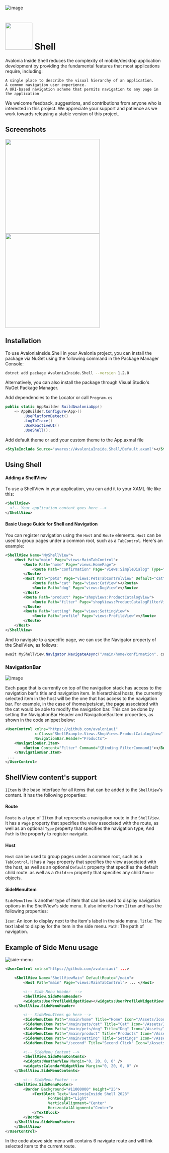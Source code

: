 ![image](https://github.com/AvaloniaInside/Shell/assets/956077/656b77bc-f7bf-4d24-96f4-00d201bb78e0)

<h1><img src="https://github.com/AvaloniaInside/Shell/assets/956077/6b34f130-0297-4530-ab0d-4074e92dae21" width="86" /> Shell</h1>

Avalonia Inside Shell reduces the complexity of mobile/desktop application development by providing the fundamental features that most applications require, including:

    A single place to describe the visual hierarchy of an application.
    A common navigation user experience.
    A URI-based navigation scheme that permits navigation to any page in the application


We welcome feedback, suggestions, and contributions from anyone who is interested in this project. We appreciate your support and patience as we work towards releasing a stable version of this project.


## Screenshots

<img src="https://user-images.githubusercontent.com/956077/226295190-cbe81c7d-4054-4c07-9e5c-7ee7149c1468.png" width="300"/> <img src="https://user-images.githubusercontent.com/956077/226295294-3d4f1f9e-941d-4248-b941-a0c35ca0533a.png" width="300"/>

## Installation

To use AvaloniaInside.Shell in your Avalonia project, you can install the package via NuGet using the following command in the Package Manager Console:

```bash
dotnet add package AvaloniaInside.Shell --version 1.2.0
```

Alternatively, you can also install the package through Visual Studio's NuGet Package Manager.

Add dependencies to the Locator or call `Program.cs`
```csharp
public static AppBuilder BuildAvaloniaApp()
	=> AppBuilder.Configure<App>()
		.UsePlatformDetect()
		.LogToTrace()
		.UseReactiveUI()
		.UseShell();
```

Add default theme or add your custom theme to the App.axmal file
```xml
<StyleInclude Source="avares://AvaloniaInside.Shell/Default.axaml"></StyleInclude>
```

## Using Shell

#### Adding a ShellView
To use a ShellView in your application, you can add it to your XAML file like this:
```xml
<ShellView>
  <!-- Your application content goes here -->
</ShellView>
```

#### Basic Usage Guide for Shell and Navigation
You can register navigation using the `Host` and `Route` elements. `Host` can be used to group pages under a common root, such as a `TabControl`. Here's an example:

```xml
<ShellView Name="MyShellView">
    <Host Path="main" Page="views:MainTabControl">
        <Route Path="home" Page="views:HomePage">
            <Route Path="confirmation" Page="views:SimpleDialog" Type="Modal"></Route>
        </Route>
        <Host Path="pets" Page="views:PetsTabControlView" Default="cat">
            <Route Path="cat" Page="views:CatView"></Route>
            <Route Path="dog" Page="views:DogView"></Route>
        </Host>
        <Route Path="product" Page="shopViews:ProductCatalogView">
            <Route Path="filter" Page="shopViews:ProductCatalogFilterView" Type="Modal"></Route>
        </Route>
        <Route Path="setting" Page="views:SettingView">
            <Route Path="profile" Page="views:ProfileView"></Route>
        </Route>
    </Host>
</ShellView>
```

And to navigate to a specific page, we can use the Navigator property of the ShellView, as follows:

```csharp
await MyShellView.Navigator.NavigateAsync("/main/home/confirmation", cancellationToken);
```

### NavigationBar
![image](https://user-images.githubusercontent.com/956077/227613963-9b1a10b5-c2b0-4dcb-ba43-cd72f3a27333.png)

Each page that is currently on top of the navigation stack has access to the navigation bar's title and navigation item. In hierarchical hosts, the currently selected item in the host will be the one that has access to the navigation bar. For example, in the case of /home/pets/cat, the page associated with the cat would be able to modify the navigation bar. This can be done by setting the NavigationBar.Header and NavigationBar.Item properties, as shown in the code snippet below:

```xml
<UserControl xmlns="https://github.com/avaloniaui"
             x:Class="ShellExample.Views.ShopViews.ProductCatalogView"
             NavigationBar.Header="Products">
	<NavigationBar.Item>
		<Button Content="Filter" Command="{Binding FilterCommand}"></Button>
	</NavigationBar.Item>
 ...
</UserControl>
```


## ShellView content's support

`IItem` is the base interface for all items that can be added to the `ShellView`'s content. It has the following properties:

#### Route

`Route` is a type of `IItem` that represents a navigation route in the `ShellView`. It has a `Page` property that specifies the view associated with the route, as well as an optional `Type` property that specifies the navigation type, And `Path` is the property to register navigate.

#### Host

`Host` can be used to group pages under a common root, such as a `TabControl`.
It has a `Page` property that specifies the view associated with the host, as well as an optional `Default` property that specifies the default child route. as well as a `Children` property that specifies any child `Route` objects.

#### SideMenuItem

`SideMenuItem` is another type of item that can be used to display navigation options in the ShellView's side menu. It also inherits from `IItem` and has the following properties:

`Icon`: An icon to display next to the item's label in the side menu.
`Title`: The text label to display for the item in the side menu.
`Path`: The path of navigation.

## Example of Side Menu usage

![side-menu](https://user-images.githubusercontent.com/956077/227538250-f5f86187-6c0f-46a0-803e-951b02abdccd.png)


```xml
<UserControl xmlns="https://github.com/avaloniaui" ...>

    <ShellView Name="ShellViewMain" DefaultRoute="/main">
        <Host Path="main" Page="views:MainTabControl"> ... </Host>

        <!-- Side Menu Header  -->
        <ShellView.SideMenuHeader>
		<widgets:UserProfileWidgetView></widgets:UserProfileWidgetView>
	</ShellView.SideMenuHeader>

        <!-- SideMenuItems go here -->
        <SideMenuItem Path="/main/home" Title="Home" Icon="/Assets/Icons/house-solid.png"></SideMenuItem>
        <SideMenuItem Path="/main/pets/cat" Title="Cat" Icon="/Assets/Icons/cat-solid.png"></SideMenuItem>
        <SideMenuItem Path="/main/pets/dog" Title="Dog" Icon="/Assets/Icons/dog-solid.png"></SideMenuItem>
        <SideMenuItem Path="/main/product" Title="Products" Icon="/Assets/Icons/tag-solid.png"></SideMenuItem>
        <SideMenuItem Path="/main/setting" Title="Settings" Icon="/Assets/Icons/user-solid.png"></SideMenuItem>
        <SideMenuItem Path="/second" Title="Second Click" Icon="/Assets/Icons/check-solid.png"></SideMenuItem>

        <!-- SideMenu Content -->
        <ShellView.SideMenuContents>
		<widgets:WeatherView Margin="0, 20, 0, 0" />
		<widgets:CalendarWidgetView Margin="0, 20, 0, 0" />
	</ShellView.SideMenuContents>

        <!-- SideMenu Footer -->
	<ShellView.SideMenuFooter>
		<Border Background="#11000000" Height="25">
			<TextBlock Text="AvaloniaInside Shell 2023"
				   FontWeight="Light"
				   VerticalAlignment="Center"
				   HorizontalAlignment="Center">
			</TextBlock>
		</Border>
	</ShellView.SideMenuFooter>
    </ShellView>
</UserControl>

```

In the code above side menu will contains 6 navigate route and will link selected item to the current route.
